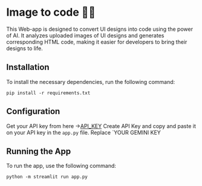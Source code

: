 # Image to code 🧑‍💻

This Web-app is designed to convert UI designs into code using the power of AI. It analyzes uploaded images of UI designs and generates corresponding HTML code, making it easier for developers to bring their designs to life.

## Installation

To install the necessary dependencies, run the following command:

```
pip install -r requirements.txt
```
## Configuration

Get your API key from here →[API_KEY](https://aistudio.google.com/app/apikey)  Create API Key and copy and paste it on your API key in the `app.py` file. Replace `YOUR GEMINI KEY

## Running the App

To run the app, use the following command:

```
python -m streamlit run app.py
```


